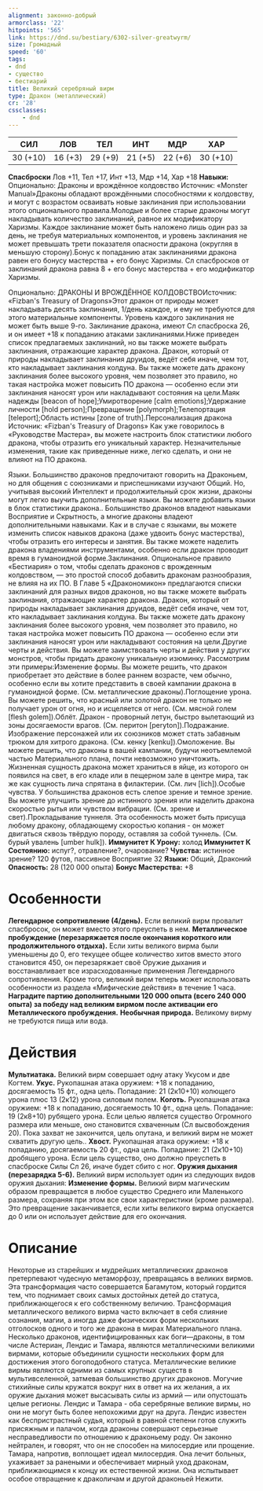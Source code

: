 ```yaml
---
alignment: законно-добрый
armorclass: '22'
hitpoints: '565'
link: https://dnd.su/bestiary/6302-silver-greatwyrm/
size: Громадный
speed: '60'
tags:
- dnd
- существо
- бестиарий
title: Великий серебряный вирм
type: Дракон (металлический)
cr: '28'
cssclasses:
    - dnd
---
```



| СИЛ | ЛОВ | ТЕЛ | ИНТ | МДР | ХАР |
|---|---|---|---|---|---|
| 30 (+10) | 16 (+3) | 29 (+9) | 21 (+5) | 22 (+6) | 30 (+10) |
**Спасброски** Лов +11, Тел +17, Инт +13, Мдр +14, Хар +18
**Навыки:** Опционально: Драконы и врождённое колдовство
Источник: «Monster Manual»Драконы обладают врождёнными способностями к колдовству, и могут с возрастом осваивать новые заклинания при использовании этого опционального правила.Молодые и более старые драконы могут накладывать количество заклинаний, равное их модификатору Харизмы. Каждое заклинание может быть наложено лишь один раз за день, не требуя материальных компонентов, и уровень заклинания не может превышать трети показателя опасности дракона (округляя в меньшую сторону).Бонус к попаданию атак заклинаниями дракона равен его бонусу мастерства + его бонус Харизмы. Сл спасбросков от заклинаний дракона равна 8 + его бонус мастерства + его модификатор Харизмы.

Опционально: ДРАКОНЫ И ВРОЖДЁННОЕ КОЛДОВСТВОИсточник: «Fizban's Treasury of Dragons»Этот дракон от природы может накладывать десять заклинания, 1/день каждое, и ему не требуются для этого материальные компоненты. Уровень каждого заклинания не может быть выше 9-го. Заклинание дракона, имеют Сл спасброска 26, и он имеет +18 к попаданию атаками заклинаниями.Ниже приведен список предлагаемых заклинаний, но вы также можете выбрать заклинания, отражающие характер дракона. Дракон, который от природы накладывает заклинания друидов, ведёт себя иначе, чем тот, кто накладывает заклинания колдуна. Вы также можете дать дракону заклинания более высокого уровня, чем позволяет это правило, но такая настройка может повысить ПО дракона — особенно если эти заклинания наносят урон или накладывают состояния на цели.Маяк надежды [beacon of hope];Умиротворение [calm emotions];Удержание личности [hold person];Превращение [polymorph];Телепортация [teleport];Область истины [zone of truth].Персонализация дракона
Источник: «Fizban's Treasury of Dragons»
Как уже говорилось в «Руководстве Мастера», вы можете настроить блок статистики любого дракона, чтобы отразить его уникальный характер. Незначительные изменения, такие как приведенные ниже, легко сделать, и они не влияют на ПО дракона.

Языки. Большинство драконов предпочитают говорить на Драконьем, но для общения с союзниками и приспешниками изучают Общий. Но, учитывая высокий Интеллект и продолжительный срок жизни, драконы могут легко выучить дополнительные языки. Вы можете добавить языки в блок статистики дракона.. Большинство драконов владеют навыками Восприятие и Скрытность, а многие драконы владеют дополнительными навыками. Как и в случае с языками, вы можете изменить список навыков дракона (даже удвоить бонус мастерства), чтобы отразить его интересы и занятия. Вы также можете наделить дракона владениями инструментами, особенно если дракон проводит время в гуманоидной форме.Заклинания. Опциональное правило «Бестиария» о том, чтобы сделать драконов с врожденным колдовством, — это простой способ добавить драконам разнообразия, не влияя на их ПО. В Главе 5 «Дракономикон» предлагаются списки заклинаний для разных видов драконов, но вы также можете выбрать заклинания, отражающие характер дракона. Дракон, который от природы накладывает заклинания друидов, ведёт себя иначе, чем тот, кто накладывает заклинания колдуна. Вы также можете дать дракону заклинания более высокого уровня, чем позволяет это правило, но такая настройка может повысить ПО дракона — особенно если эти заклинания наносят урон или накладывают состояния на цели.Другие черты и действия. Вы можете заимствовать черты и действия у других монстров, чтобы придать дракону уникальную изюминку. Рассмотрим эти примеры:Изменение формы. Вы можете решить, что дракон приобретает это действие в более раннем возрасте, чем обычно, особенно если вы хотите представить в своей кампании дракона в гуманоидной форме. (См. металлические драконы).Поглощение урона. Вы можете решить, что красный или золотой дракон не только не получает урон от огня, но и исцеляется от него. (См. мясной голем [flesh golem]).Облёт. Дракон - проворный летун, быстро вылетающий из зоны досягаемости врагов. (См. перитон [peryton]).Подражание. Изображение персонажей или их союзников может стать забавным трюком для хитрого дракона. (См. кенку [kenku]).Омоложение. Вы можете решить, что драконы в вашей кампании, будучи неотъемлемой частью Материального плана, почти невозможно уничтожить. Жизненная сущность дракона может храниться в яйце, из которого он появился на свет, в его кладе или в пещерном зале в центре мира, так же как сущность лича спрятана в филактерии. (См. лич [lich]).Особые чувства. У большинства драконов есть слепое зрение и темное зрение. Вы можете улучшить зрение до истинного зрения или наделить дракона скоростью рытья или чувством вибрации. (См. зрение и свет).Прокладывание туннеля.  Эта особенность может быть присуща любому дракону, обладающему скоростью копания - он может двигаться сквозь твёрдую породу, оставляя за собой туннель. (См. бурый увалень [umber hulk]).
**Иммунитет К Урону:** холод
**Иммунитет К Состоянию:** испуг?, отравление?, очарование?
**Чувства:** истинное зрение? 120 футов, пассивное Восприятие 32
**Языки:** Общий, Драконий
**Опасность:** 28 (120 000 опыта)
**Бонус Мастерства:** +8


# Особенности
**Легендарное сопротивление (4/день).** Если великий вирм провалит спасбросок, он может вместо этого преуспеть в нем.
**Металлическое пробуждение (перезаряжается после окончания короткого или продолжительного отдыха).** Если хиты великого вирма были уменьшены до 0, его текущее общее количество хитов вместо этого становится 450, он перезаряжает своё Оружие дыхания и восстанавливает все израсходованные применения Легендарного сопротивления. Кроме того, великий вирм теперь может использовать особенности из раздела «Мифические действия» в течение 1 часа.
**Наградите партию дополнительными 120 000 опыта (всего 240 000 опыта) за победу над великим вирмом после активации его Металлического пробуждения.** 
**Необычная природа.** Великому вирму не требуются пища или вода.


# Действия
**Мультиатака.** Великий вирм совершает одну атаку Укусом и две Когтем.
**Укус.** Рукопашная атака оружием: +18 к попаданию, досягаемость 15 фт., одна цель. Попадание: 21 (2к10+10) колющего урона плюс 13 (2к12) урона силовым полем.
**Коготь.** Рукопашная атака оружием: +18 к попаданию, досягаемость 10 фт., одна цель. Попадание: 19 (2к8+10) рубящего урона. Если целью является существо Огромного размера или меньше, оно становится схваченным (Сл высвобождения 20). Пока захват не закончится, цель опутана, и великий вирм не может схватить другую цель..
**Хвост.** Рукопашная атака оружием: +18 к попаданию, досягаемость 20 фт., одна цель. Попадание: 21 (2к10+10) дробящего урона. Если цель существо, оно должно преуспеть в спасброске Силы Сл 26, иначе будет сбито с ног.
**Оружия дыхания (перезарядка 5-6).** Великий вирм использует один из следующих видов оружия дыхания:
**Изменение формы.** Великий вирм магическим образом превращается в любое существо Среднего или Маленького размера, сохраняя при этом все свои характеристики (кроме размера). Это превращение заканчивается, если хиты великого вирма опускается до 0 или он использует действие для его окончания.


# Описание
Некоторые из старейших и мудрейших металлических драконов претерпевают чудесную метаморфозу, превращаясь в великих вирмов. Эта трансформация часто совершается Багамутом, который гордится тем, что поднимает своих самых достойных детей до статуса, приближающегося к его собственному величию. Трансформация металлического великого вирма часто включает в себя слияние сознания, магии, а иногда даже физических форм нескольких отголосков одного и того же дракона в мирах Материального плана. Несколько драконов, идентифицированных как боги—драконы, в том числе Астериан, Лендис и Тамара, являются металлическими великими вирмами, которые объединили сущности нескольких форм для достижения этого богоподобного статуса. Металлические великие вирмы являются одними из самых крупных существ в мультивселенной, затмевая большинство других драконов. Могучие стихийные силы кружатся вокруг них в ответ на их желания, а их оружие дыхания может высасывать силы из армий — или опустошать целые регионы. Лендис и Тамара - оба серебряные великие вирмы, но они не могут быть более непохожими друг на друга. Лендис известен как беспристрастный судья, который в равной степени готов служить присяжным и палачом, когда драконы совершают серьезные несправедливости по отношению к драконьему роду. Он законно нейтрален, и говорят, что он не способен на милосердие или прощение. Тамара, напротив, воплощает идеал милосердия. Она лечит больных, ухаживает за ранеными и обеспечивает мирный уход драконам, приближающимся к концу их естественной жизни. Она испытывает особое отвращение к драколичам и другой драконьей Нежити.